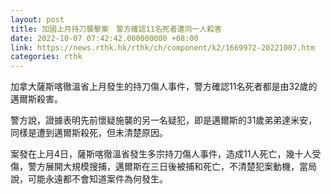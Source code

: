 ```yaml
---
layout: post
title: 加國上月持刀襲擊案　警方確認11名死者遭同一人殺害
date: 2022-10-07 07:42:42.000000000 +08:00
link: https://news.rthk.hk/rthk/ch/component/k2/1669972-20221007.htm
categories: rthk
---
```


加拿大薩斯喀徹溫省上月發生的持刀傷人事件，警方確認11名死者都是由32歲的邁爾斯殺害。

警方說，證據表明先前懷疑施襲的另一名疑犯，即是邁爾斯的31歲弟弟達米安，同樣是遭到邁爾斯殺死，但未清楚原因。

案發在上月4日，薩斯喀徹溫省發生多宗持刀傷人事件，造成11人死亡，幾十人受傷，警方展開大規模搜捕，邁爾斯在三日後被捕和死亡，不清楚犯案動機，當局說，可能永遠都不會知道案件為何發生。
